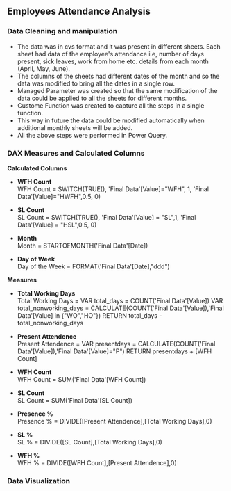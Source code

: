## Employees Attendance Analysis



### Data Cleaning and manipulation

* The data was in cvs format and it was present in different sheets. Each sheet had data of the employee's attendance i.e, number of days present, sick leaves, work from home etc. details from each month (April, May, June).
* The columns of the sheets had different dates of the month and so the data was modified to bring all the dates in a single row.
* Managed Parameter was created so that the same modification of the data could be applied to all the sheets for different months.
* Custome Function was created to capture all the steps in a single function.
* This way in future the data could be modified automatically when additional monthly sheets will be added.
* All the above steps were performed in Power Query.

### DAX Measures and Calculated Columns

**Calculated Columns**

* **WFH Count** <br>
WFH Count = SWITCH(TRUE(), 
                      'Final Data'[Value]="WFH", 1,
                      'Final Data'[Value]="HWFH",0.5,
                      0)
* **SL Count**<br> 
SL Count = SWITCH(TRUE(),
                      'Final Data'[Value] = "SL",1,
                      'Final Data'[Value] = "HSL",0.5,
                      0)
* **Month**<br>
Month = STARTOFMONTH('Final Data'[Date])

* **Day of Week**<br>
Day of the Week = FORMAT('Final Data'[Date],"ddd")

**Measures**

* **Total Working Days**<br>
Total Working Days = 
VAR total_days = COUNT('Final Data'[Value])
VAR total_nonworking_days = CALCULATE(COUNT('Final Data'[Value]),'Final Data'[Value] in {"WO","HO"})
RETURN total_days - total_nonworking_days

* **Present Attendence**<br>
Present Attendence = 
VAR presentdays = CALCULATE(COUNT('Final Data'[Value]),'Final Data'[Value]="P")
RETURN presentdays + [WFH Count]

* **WFH Count**<br>
WFH Count = SUM('Final Data'[WFH Count])

* **SL Count**<br>
SL Count = SUM('Final Data'[SL Count])

* **Presence %**<br>
Presence % = DIVIDE([Present Attendence],[Total Working Days],0)

* **SL %**<br>
SL % = DIVIDE([SL Count],[Total Working Days],0)

* **WFH %**<br>
WFH % = DIVIDE([WFH Count],[Present Attendence],0)

### Data Visualization

